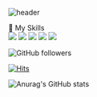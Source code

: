 <!--
**leeyuuj/leeyuuj** is a ✨ _special_ ✨ repository because its `README.md` (this file) appears on your GitHub profile.
토큰 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
Here are some ideas to get you started:
- 🔭 I’m currently working on ...
- 🌱 I’m currently learning ...
- 👯 I’m looking to collaborate on ...
- 🤔 I’m looking for help with ...
- 💬 Ask me about ...
- 📫 How to reach me: ...
- 😄 Pronouns: ...
- ⚡ Fun fact: ...
-->

![header](https://capsule-render.vercel.app/api?type=Waving&color=6FC7E1&height=200&section=header&text=YujeongLee&fontSize=80)

💪 My Skills <br>
<img src="https://img.shields.io/badge/Python-3766AB?style=flat-square&logo=Python&logoColor=white"> 
<img src="https://img.shields.io/badge/TensorFlow-FF6F00?style=flat-square&logo=TensorFlow&logoColor=white">
<img src="https://img.shields.io/badge/Keras-D00000?style=flat-square&logo=Keras&logoColor=white"> 
<img src="https://img.shields.io/badge/Coursera-0056D2?style=flat-square&logo=Coursera&logoColor=white">
<img src="https://img.shields.io/badge/Google Colab-F9AB00?style=flat-square&logo=Google Colab&logoColor=white">

![GitHub followers](https://img.shields.io/github/followers/leeyuuj?style=social)

[![Hits](https://hits.seeyoufarm.com/api/count/incr/badge.svg?url=https%3A%2F%2Fgithub.com%2Fleeyuuj%2Fhit-counter&count_bg=%2321211C&title_bg=%230A8BF7&icon=&icon_color=%23E7E7E7&title=hits&edge_flat=false)](https://hits.seeyoufarm.com)

![Anurag's GitHub stats](https://github-readme-stats.vercel.app/api?username=leeyuuj&show_icons=true&theme=github_dark)

